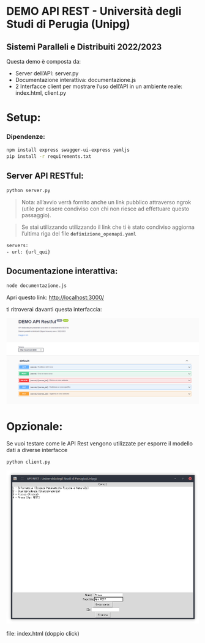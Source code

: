 # DEMO API REST - Università degli Studi di Perugia (Unipg)

## **Sistemi Paralleli e Distribuiti 2022/2023**

Questa demo è composta da:

- Server dell’API: server.py
- Documentazione interattiva: documentazione.js
- 2 Interfacce client per mostrare l’uso dell’API in un ambiente reale: index.html, client.py

# Setup:

### Dipendenze:

```bash
npm install express swagger-ui-express yamljs
pip install -r requirements.txt
```

## Server API RESTful:

```bash
python server.py
```

> Nota: all’avvio verrà fornito anche un link pubblico attraverso ngrok (utile per essere condiviso con chi non riesce ad effettuare questo passaggio).
> 

> Se stai utilizzando utilizzando il link che ti è stato condiviso aggiorna l’ultima riga del file **`definizione_openapi.yaml`**
> 

```bash
servers:
- url: {url_qui}
```

## Documentazione interattiva:

```bash
node documentazione.js
```

Apri questo link: [http://localhost:3000/](http://localhost:3000/) 

ti ritroverai davanti questa interfaccia: 

![Untitled](Doc.png)

# Opzionale:

Se vuoi testare come le API Rest vengono utilizzate per esporre il modello dati a diverse interfacce

```bash
python client.py
```
![Untitled](screen_client.png)

file: index.html (doppio click)
